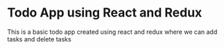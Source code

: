 # Todo App using React and Redux
This is a basic todo app created using react and redux where we can add tasks and delete tasks


 
